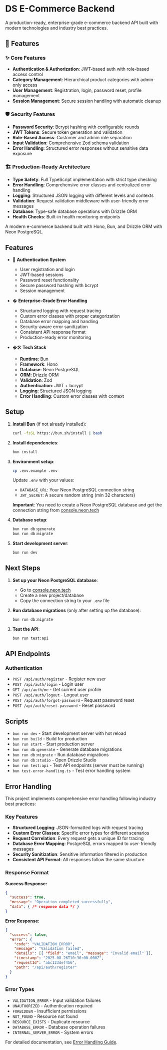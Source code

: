 # DS E-Commerce Backend

A production-ready, enterprise-grade e-commerce backend API built with modern technologies and industry best practices.

## 🚀 Features

### ✨ Core Features
- **Authentication & Authorization**: JWT-based auth with role-based access control
- **Category Management**: Hierarchical product categories with admin-only access
- **User Management**: Registration, login, password reset, profile management
- **Session Management**: Secure session handling with automatic cleanup

### 🛡️ Security Features
- **Password Security**: Bcrypt hashing with configurable rounds
- **JWT Tokens**: Secure token generation and validation
- **Role-Based Access**: Customer and admin role separation
- **Input Validation**: Comprehensive Zod schema validation
- **Error Handling**: Structured error responses without sensitive data exposure

### 🏗️ Production-Ready Architecture
- **Type Safety**: Full TypeScript implementation with strict type checking
- **Error Handling**: Comprehensive error classes and centralized error handling
- **Logging**: Structured JSON logging with different levels and contexts
- **Validation**: Request validation middleware with user-friendly error messages
- **Database**: Type-safe database operations with Drizzle ORM
- **Health Checks**: Built-in health monitoring endpoints

A modern e-commerce backend built with Hono, Bun, and Drizzle ORM with Neon PostgreSQL.

## Features

- 🔐 **Authentication System**
  - User registration and login
  - JWT-based sessions
  - Password reset functionality
  - Secure password hashing with bcrypt
  - Session management

- � **Enterprise-Grade Error Handling**
  - Structured logging with request tracing
  - Custom error classes with proper categorization
  - Database error mapping and handling
  - Security-aware error sanitization
  - Consistent API response format
  - Production-ready error monitoring

- �🛠 **Tech Stack**
  - **Runtime**: Bun
  - **Framework**: Hono
  - **Database**: Neon PostgreSQL
  - **ORM**: Drizzle ORM
  - **Validation**: Zod
  - **Authentication**: JWT + bcrypt
  - **Logging**: Structured JSON logging
  - **Error Handling**: Custom error classes with context

## Setup

1. **Install Bun** (if not already installed):
   ```bash
   curl -fsSL https://bun.sh/install | bash
   ```

2. **Install dependencies**:
   ```bash
   bun install
   ```

3. **Environment setup**:
   ```bash
   cp .env.example .env
   ```
   
   Update `.env` with your values:
   - `DATABASE_URL`: Your Neon PostgreSQL connection string
   - `JWT_SECRET`: A secure random string (min 32 characters)
   
   **Important**: You need to create a Neon PostgreSQL database and get the connection string from [console.neon.tech](https://console.neon.tech)

4. **Database setup**:
   ```bash
   bun run db:generate
   bun run db:migrate
   ```

5. **Start development server**:
   ```bash
   bun run dev
   ```

## Next Steps

1. **Set up your Neon PostgreSQL database**:
   - Go to [console.neon.tech](https://console.neon.tech)
   - Create a new project/database
   - Copy the connection string to your `.env` file

2. **Run database migrations** (only after setting up the database):
   ```bash
   bun run db:migrate
   ```

3. **Test the API**:
   ```bash
   bun run test:api
   ```

## API Endpoints

### Authentication

- `POST /api/auth/register` - Register new user
- `POST /api/auth/login` - Login user
- `GET /api/auth/me` - Get current user profile
- `POST /api/auth/logout` - Logout user
- `POST /api/auth/forgot-password` - Request password reset
- `POST /api/auth/reset-password` - Reset password

## Scripts

- `bun run dev` - Start development server with hot reload
- `bun run build` - Build for production
- `bun run start` - Start production server
- `bun run db:generate` - Generate database migrations
- `bun run db:migrate` - Run database migrations
- `bun run db:studio` - Open Drizzle Studio
- `bun run test:api` - Test API endpoints (server must be running)
- `bun test-error-handling.ts` - Test error handling system

## Error Handling

This project implements comprehensive error handling following industry best practices:

### Key Features

- **Structured Logging**: JSON-formatted logs with request tracing
- **Custom Error Classes**: Specific error types for different scenarios
- **Request Correlation**: Every request gets a unique ID for tracing
- **Database Error Mapping**: PostgreSQL errors mapped to user-friendly messages
- **Security Sanitization**: Sensitive information filtered in production
- **Consistent API Format**: All responses follow the same structure

### Response Format

**Success Response:**
```json
{
  "success": true,
  "message": "Operation completed successfully",
  "data": { /* response data */ }
}
```

**Error Response:**
```json
{
  "success": false,
  "error": {
    "code": "VALIDATION_ERROR",
    "message": "Validation failed",
    "details": [{ "field": "email", "message": "Invalid email" }],
    "timestamp": "2025-08-26T10:30:00.000Z",
    "requestId": "abc123def456",
    "path": "/api/auth/register"
  }
}
```

### Error Types

- `VALIDATION_ERROR` - Input validation failures
- `UNAUTHORIZED` - Authentication required
- `FORBIDDEN` - Insufficient permissions
- `NOT_FOUND` - Resource not found
- `RESOURCE_EXISTS` - Duplicate resource
- `DATABASE_ERROR` - Database operation failures
- `INTERNAL_SERVER_ERROR` - System errors

For detailed documentation, see [Error Handling Guide](./docs/ERROR_HANDLING.md).
